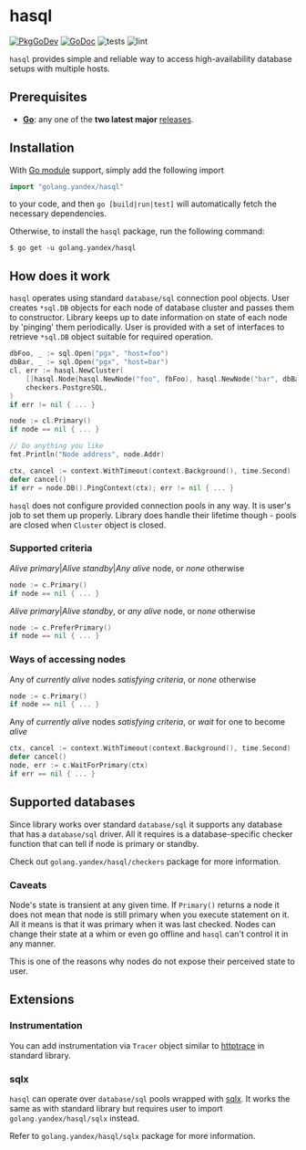 # hasql

[![PkgGoDev](https://pkg.go.dev/badge/golang.yandex/hasql)](https://pkg.go.dev/golang.yandex/hasql)
[![GoDoc](https://godoc.org/golang.yandex/hasql?status.svg)](https://godoc.org/golang.yandex/hasql)
![tests](https://github.com/yandex/go-hasql/workflows/tests/badge.svg?branch=master)
![lint](https://github.com/yandex/go-hasql/workflows/lint/badge.svg?branch=master)

`hasql` provides simple and reliable way to access high-availability database setups with multiple hosts.

## Prerequisites

- **[Go](https://golang.org)**: any one of the **two latest major** [releases](https://golang.org/doc/devel/release.html).

## Installation

With [Go module](https://github.com/golang/go/wiki/Modules) support, simply add the following import

```go
import "golang.yandex/hasql"
```

to your code, and then `go [build|run|test]` will automatically fetch the
necessary dependencies.

Otherwise, to install the `hasql` package, run the following command:

```console
$ go get -u golang.yandex/hasql
```

## How does it work
`hasql` operates using standard `database/sql` connection pool objects. User creates `*sql.DB` objects for each node of database cluster and passes them to constructor. Library keeps up to date information on state of each node by 'pinging' them periodically. User is provided with a set of interfaces to retrieve `*sql.DB` object suitable for required operation.

```go
dbFoo, _ := sql.Open("pgx", "host=foo")
dbBar, _ := sql.Open("pgx", "host=bar")
cl, err := hasql.NewCluster(
    []hasql.Node{hasql.NewNode("foo", fbFoo), hasql.NewNode("bar", dbBar) },
    checkers.PostgreSQL,
)
if err != nil { ... }

node := cl.Primary()
if node == nil { ... }

// Do anything you like
fmt.Println("Node address", node.Addr)

ctx, cancel := context.WithTimeout(context.Background(), time.Second)
defer cancel()
if err = node.DB().PingContext(ctx); err != nil { ... }
```

`hasql` does not configure provided connection pools in any way. It is user's job to set them up properly. Library does handle their lifetime though - pools are closed when `Cluster` object is closed.

### Supported criteria
_Alive primary_|_Alive standby_|_Any alive_ node, or _none_ otherwise
```go
node := c.Primary()
if node == nil { ... }
```

_Alive primary_|_Alive standby_, or _any alive_ node, or _none_ otherwise
```go
node := c.PreferPrimary()
if node == nil { ... }
```

### Ways of accessing nodes
Any of _currently alive_ nodes _satisfying criteria_, or _none_ otherwise
```go
node := c.Primary()
if node == nil { ... }
```

Any of _currently alive_ nodes _satisfying criteria_, or _wait_ for one to become _alive_
```go
ctx, cancel := context.WithTimeout(context.Background(), time.Second)
defer cancel()
node, err := c.WaitForPrimary(ctx)
if err == nil { ... }
```

## Supported databases
Since library works over standard `database/sql` it supports any database that has a `database/sql` driver. All it requires is a database-specific checker function that can tell if node is primary or standby.

Check out `golang.yandex/hasql/checkers` package for more information.

### Caveats
Node's state is transient at any given time. If `Primary()` returns a node it does not mean that node is still primary when you execute statement on it. All it means is that it was primary when it was last checked. Nodes can change their state at a whim or even go offline and `hasql` can't control it in any manner.

This is one of the reasons why nodes do not expose their perceived state to user.

## Extensions
### Instrumentation
You can add instrumentation via `Tracer` object similar to [httptrace](https://godoc.org/net/http/httptrace) in standard library.

### sqlx
`hasql` can operate over `database/sql` pools wrapped with [sqlx](https://github.com/jmoiron/sqlx). It works the same as with standard library but requires user to import `golang.yandex/hasql/sqlx` instead.

Refer to `golang.yandex/hasql/sqlx` package for more information.
